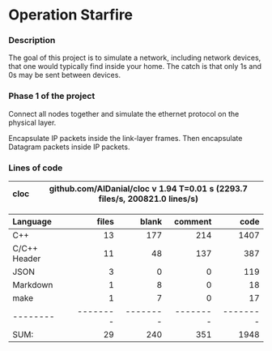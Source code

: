 # Operation Starfire

### Description

The goal of this project is to simulate a network, including network devices, that one would typically find inside your home. The catch is that only 1s and 0s may be sent between devices.

### Phase 1 of the project

Connect all nodes together and simulate the ethernet protocol on the physical layer.

Encapsulate IP packets inside the link-layer frames. Then encapsulate Datagram packets inside IP packets.

### Lines of code

cloc|github.com/AlDanial/cloc v 1.94  T=0.01 s (2293.7 files/s, 200821.0 lines/s)
--- | ---

Language|files|blank|comment|code
:-------|-------:|-------:|-------:|-------:
C++|13|177|214|1407
C/C++ Header|11|48|137|387
JSON|3|0|0|119
Markdown|1|8|0|18
make|1|7|0|17
--------|--------|--------|--------|--------
SUM:|29|240|351|1948
